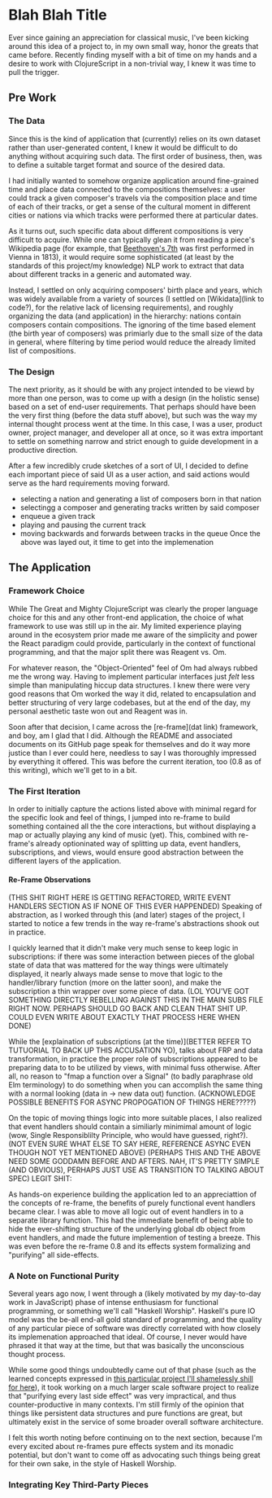 # Blah Blah Title

Ever since gaining an appreciation for classical music, I've been kicking around this idea of a project to, in my own small way, honor the greats that came before. Recently finding myself with a bit of time on my hands and a desire to work with ClojureScript in a non-trivial way, I knew it was time to pull the trigger.

## Pre Work

### The Data
Since this is the kind of application that (currently) relies on its own dataset rather than user-generated content,  I knew it would be difficult to do anything without acquiring such data. The first order of business, then, was to define a suitable target format and source of the desired data.

I had initially wanted to somehow organize application around fine-grained time and place data connected to the compositions themselves: a user could track a given composer's travels via the composition place and time of each of their tracks, or get a sense of the cultural moment in different cities or nations via which tracks were performed there at particular dates.

As it turns out, such specific data about different compositions is very difficult to acquire. While one can typically glean it from reading a piece's Wikipedia page (for example, that [Beethoven's 7th](https://en.wikipedia.org/wiki/Symphony_No._7_(Beethoven)) was first performed in Vienna in 1813), it would require some sophisticated (at least by the standards of this project/my knowledge) NLP work to extract that data about different tracks in a generic and automated way.

Instead, I settled on only acquiring composers' birth place and years, which was widely available from a variety of sources (I settled on [Wikidata](link to code?), for the relative lack of licensing requirements), and roughly organizing the data (and application) in the hierarchy: nations contain composers contain compositions. The ignoring of the time based element (the birth year of composers) was primiarly due to the small size of the data in general, where filtering by time period would reduce the already limited list of compositions.

### The Design
The next priority, as it should be with any project intended to be viewd by more than one person, was to come up with a design (in the holistic sense) based on a set of end-user requirements. That perhaps should have been the very first thing (before the data stuff above), but such was the way my internal thought process went at the time. In this case, I was a user, product owner, project manager, and developer all at once, so it was extra important to settle on something narrow and strict enough to guide development in a productive direction.

After a few incredibly crude sketches of a sort of UI, I decided to define each important piece of said UI as a user action, and said actions would serve as the hard requirements moving forward.
* selecting a nation and generating a list of composers born in that nation
* selectingg a composer and generating tracks written by said composer
* enqueue a given track
* playing and pausing the current track
* moving backwards and forwards between tracks in the queue
Once the above was layed out, it time to get into the implemenation

## The Application

### Framework Choice
While The Great and Mighty ClojureScript was clearly the proper language choice for this and any other front-end application, the choice of what framework to use was still up in the air. My limited experience playing around in the ecosystem prior made me aware of the simplicity and power the React paradigm could provide, particularly in the context of functional programming, and that the major split there was Reagent vs. Om.

For whatever reason, the "Object-Oriented" feel of Om had always rubbed me the wrong way. Having to implement particular interfaces just *felt* less simple than manipulating hiccup data structures. I knew there were very good reasons that Om worked the way it did, related to encapsulation and better structuring of very large codebases, but at the end of the day, my personal aesthetic taste won out and Reagent was in.

Soon after that decision, I came across the [re-frame](dat link) framework, and boy, am I glad that I did. Although the README and associated documents on its GitHub page speak for themselves and do it way more justice than I ever could here, needless to say I was thoroughly impressed by everything it offered. This was before the current iteration, too (0.8 as of this writing), which we'll get to in a bit.

### The First Iteration
In order to initially capture the actions listed above with minimal regard for the specific look and feel of things, I jumped into re-frame to build something contained all the the core interactions, but without displaying a map or actually playing any kind of music (yet). This, combined with re-frame's already optioninated way of splitting up data, event handlers, subscriptions, and views, would ensure good abstraction between the different layers of the application.

#### Re-Frame Observations
(THIS SHIT RIGHT HERE IS GETTING REFACTORED, WRITE EVENT HANDLERS SECTION AS IF NONE OF THIS EVER HAPPENDED)
Speaking of abstraction, as I worked through this (and later) stages of the project, I started to notice a few trends in the way re-frame's abstractions shook out in practice.

I quickly learned that it didn't make very much sense to keep logic in subscriptions: if there was some interaction between pieces of the global state of data that was mattered for the way things were ultimately displayed, it nearly always made sense to move that logic to the handler/library function (more on the latter soon), and make the subscription a thin wrapper over some piece of data.
(LOL YOU'VE GOT SOMETHING DIRECTLY REBELLING AGAINST THIS IN THE MAIN SUBS FILE RIGHT NOW. PERHAPS SHOULD GO BACK AND CLEAN THAT SHIT UP. COULD EVEN WRITE ABOUT EXACTLY THAT PROCESS HERE WHEN DONE)

While the [explaination of subscriptions (at the time)](BETTER REFER TO TUTUORIAL TO BACK UP THIS ACCUSATION YO), talks about FRP and data transformation, in practice the proper role of subscriptions appeared to be preparing data to to be utilized by views, with minimal fuss otherwise. After all, no reason to "fmap a function over a Signal" (to badly paraphrase old Elm terminology) to do something when you can accomplish the same thing with a normal looking (data in -> new data out) function.
(ACKNOWLEDGE POSSIBLE BENEFITS FOR ASYNC PROPOGATION OF THINGS HERE?????)

On the topic of moving things logic into more suitable places, I also realized that event handlers should contain a similiarly minimimal amount of logic (wow, Single Responsiblilty Principle, who would have guessed, right?). (NOT EVEN SURE WHAT ELSE TO SAY HERE, REFERENCE ASYNC EVEN THOUGH NOT YET MENTIONED ABOVE)
(PERHAPS THIS AND THE ABOVE NEED SOME GODDAMN BEFORE AND AFTERS. NAH, IT'S PRETTY SIMPLE (AND OBVIOUS), PERHAPS JUST USE AS TRANSITION TO TALKING ABOUT SPEC)
LEGIT SHIT:

As hands-on experience building the application led to an appreciattion of the concepts of re-frame, the benefits of purely functional event handlers became clear. I was able to move all logic out of event handlers in to a separate library function. This had the immediate benefit of being able to hide the ever-shifting structure of the underlying global db object from event handlers, and made the future implemention of testing a breeze. This was even before the re-frame 0.8 and its effects system formalizing and "purifying" all side-effects.

### A Note on Functional Purity
Several years ago now, I went through a (likely motivated by my day-to-day work in JavaScript) phase of intense enthusiasm for functional programming, or something we'll call "Haskell Worship". Haskell's pure IO model was the be-all end-all gold standard of programming, and the quality of any particular piece of software was directly correlated with how closely its implemenation approached that ideal. Of course, I never would have phrased it that way at the time, but that was basically the unconscious thought process.

While some good things undoubtedly came out of that phase (such as the learned concepts expressed in [this particular project I'll shamelessly shill for here](https://github.com/micmarsh/clojure-pure-io)), it took working on a much larger scale software project to realize that "purifying every last side effect" was very impractical, and thus counter-productive in many contexts. I'm still firmly of the opinion that things like persistent data structures and pure functions are great, but ultimately exist in the service of some broader overall software architecture.

I felt this worth noting before continuing on to the next section, because I'm every excited about re-frames pure effects system and its monadic potential, but don't want to come off as advocating such things being great for their own sake, in the style of Haskell Worship.

### Integrating Key Third-Party Pieces



